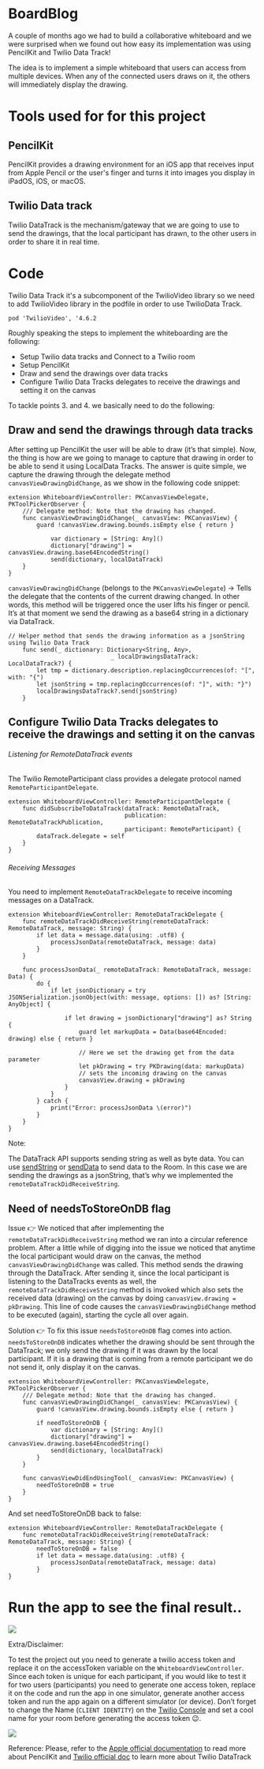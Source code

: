 # BoardBlog

A couple of months ago we had to build a collaborative whiteboard and we were surprised when we found out how easy its implementation was using PencilKit and Twilio Data Track!

The idea is to implement a simple whiteboard that users can access from multiple devices. When any of the connected users draws on it, the others will immediately display the drawing.

# Tools used for for this project

## PencilKit
PencilKit provides a drawing environment for an iOS app that receives input from Apple Pencil or the user's finger and turns it into images you display in iPadOS, iOS, or macOS. 

## Twilio Data track
Twilio DataTrack is the mechanism/gateway that we are going to use to send the drawings, that the local participant has drawn, to the other users in order to share it in real time.

# Code

Twilio Data Track it's a subcomponent of the TwilioVideo library so we need to add TwilioVideo library in the podfile in order to use TwilioData Track. 

```pod 'TwilioVideo', '4.6.2```

Roughly speaking the steps to implement the whiteboarding are the following:
- Setup Twilio data tracks and Connect to a Twilio room
- Setup PencilKit  
- Draw and send the drawings over data tracks
- Configure Twilio Data Tracks delegates to receive the drawings and setting it on the canvas

To tackle points 3. and 4. we basically need to do the following:

## Draw and send the drawings through data tracks

After setting up PencilKit the user will be able to draw (it’s that simple). Now, the thing is how are we going to manage to capture that drawing in order to be able to send it using LocalData Tracks. The answer is quite  simple, we capture the drawing through the delegate method `canvasViewDrawingDidChange`, as we show in the following code snippet:

```
extension WhiteboardViewController: PKCanvasViewDelegate, PKToolPickerObserver {
    /// Delegate method: Note that the drawing has changed.
    func canvasViewDrawingDidChange(_ canvasView: PKCanvasView) {
        guard !canvasView.drawing.bounds.isEmpty else { return }
                
            var dictionary = [String: Any]()
            dictionary["drawing"] = canvasView.drawing.base64EncodedString()
            send(dictionary, localDataTrack)
    }
}
```
`canvasViewDrawingDidChange` (belongs to the `PKCanvasViewDelegate`) -> Tells the delegate that the contents of the current drawing changed. In other words, this method will be triggered once the user lifts his finger or pencil. It’s at that moment we send the drawing as a base64 string in a dictionary via DataTrack. 

```
// Helper method that sends the drawing information as a jsonString using Twilio Data Track
    func send(_ dictionary: Dictionary<String, Any>,
                             _ localDrawingsDataTrack: LocalDataTrack?) {
        let tmp = dictionary.description.replacingOccurrences(of: "[", with: "{")
        let jsonString = tmp.replacingOccurrences(of: "]", with: "}")
        localDrawingsDataTrack?.send(jsonString)
    }
```

## Configure Twilio Data Tracks delegates to receive the drawings and setting it on the canvas

###### Listening for RemoteDataTrack events

The Twilio RemoteParticipant class provides a delegate protocol named `RemoteParticipantDelegate`. 

```
extension WhiteboardViewController: RemoteParticipantDelegate {
    func didSubscribeToDataTrack(dataTrack: RemoteDataTrack,
                                 publication: RemoteDataTrackPublication,
                                 participant: RemoteParticipant) {
        dataTrack.delegate = self
    }
}
```

###### Receiving Messages

You need to implement `RemoteDataTrackDelegate` to receive incoming messages on a DataTrack.

```
extension WhiteboardViewController: RemoteDataTrackDelegate {
    func remoteDataTrackDidReceiveString(remoteDataTrack: RemoteDataTrack, message: String) {
        if let data = message.data(using: .utf8) {
            processJsonData(remoteDataTrack, message: data)
        }
    }
    
    func processJsonData(_ remoteDataTrack: RemoteDataTrack, message: Data) {
        do {
            if let jsonDictionary = try JSONSerialization.jsonObject(with: message, options: []) as? [String: AnyObject] {
               
                if let drawing = jsonDictionary["drawing"] as? String {
                    guard let markupData = Data(base64Encoded: drawing) else { return }
                    
                    // Here we set the drawing get from the data      parameter
                    let pkDrawing = try PKDrawing(data: markupData)
                    // sets the incoming drawing on the canvas
                    canvasView.drawing = pkDrawing
                }
            }
        } catch {
            print("Error: processJsonData \(error)")
        }
    }
}
```

Note: 

The DataTrack API supports sending string as well as byte data. You can use [sendString](https://twilio.github.io/twilio-video-ios/docs/latest_3.x/Classes/TVILocalDataTrack.html#//api/name/sendString:) or [sendData](https://twilio.github.io/twilio-video-ios/docs/latest_3.x/Classes/TVILocalDataTrack.html#//api/name/sendData:) to send data to the Room. In this case we are sending the drawings as a jsonString, that’s why we implemented the `remoteDataTrackDidReceiveString`. 

## Need of needsToStoreOnDB flag 

Issue 👉 We noticed that after implementing the `remoteDataTrackDidReceiveString` method we ran into a circular reference problem. After a little while of digging into the issue we noticed that anytime the local participant would draw on the canvas, the method `canvasViewDrawingDidChange` was called. This method sends the drawing through the DataTrack. After sending it, since the local participant is listening to the DataTracks events as well, the  `remoteDataTrackDidReceiveString` method is invoked which also sets the received data (drawing) on the canvas by doing `canvasView.drawing = pkDrawing`. This line of code causes the `canvasViewDrawingDidChange` method to be executed (again), starting the cycle all over again.  

Solution 👉 To fix this issue `needsToStoreOnDB` flag comes into action. `needsToStoreOnDB` indicates whether the drawing should be sent through the DataTrack; we only send the drawing if it was drawn by the local participant. If it is a drawing that is coming from a remote participant we do not send it, only display it on the canvas.

```
extension WhiteboardViewController: PKCanvasViewDelegate, PKToolPickerObserver {
    /// Delegate method: Note that the drawing has changed.
    func canvasViewDrawingDidChange(_ canvasView: PKCanvasView) {
        guard !canvasView.drawing.bounds.isEmpty else { return }
                
        if needToStoreOnDB {
            var dictionary = [String: Any]()
            dictionary["drawing"] = canvasView.drawing.base64EncodedString()
            send(dictionary, localDataTrack)
        }
    }
    
    func canvasViewDidEndUsingTool(_ canvasView: PKCanvasView) {
        needToStoreOnDB = true
    }
}
```

And set needToStoreOnDB back to false:

```
extension WhiteboardViewController: RemoteDataTrackDelegate {
    func remoteDataTrackDidReceiveString(remoteDataTrack: RemoteDataTrack, message: String) {
        needToStoreOnDB = false
        if let data = message.data(using: .utf8) {
            processJsonData(remoteDataTrack, message: data)
        }
}
```

# Run the app to see the final result..

![](whiteboardgif.gif)

Extra/Disclaimer: 

To test the project out you need to generate a twilio access token and replace it on the accessToken variable on the `WhiteboardViewController`. Since each token is unique for each participant, if you would like to test it for two users (participants) you need to generate one access token, replace it on the code and run the app in one simulator, generate another access token and run the app again on a different simulator (or device). Don’t forget to change the Name (`CLIENT IDENTITY`) on the [Twilio Console](https://console.twilio.com/us1/develop/video/manage/video-credentials?frameUrl=%2Fconsole%2Fvideo%2Fproject%2Ftesting-tools%3Fx-target-region%3Dus1) and set a cool name for your room before generating the access token 😉. 

![](twilio_console_image.png)

Reference: Please, refer to the [Apple official documentation](https://developer.apple.com/documentation/pencilkit) to read more about PencilKit and [Twilio official doc](https://www.twilio.com/docs/video/ios-v3-using-the-datatrack-api#configuring-datatrack-reliability) to learn more about Twilio DataTrack

